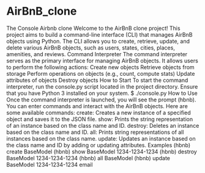 # AirBnB_clone
The Console
 Airbnb clone Welcome to the AirBnB clone project! This project aims to build a command-line interface (CLI) that manages AirBnB objects using Python. The CLI allows you to create, retrieve, update, and delete various AirBnB objects, such as users, states, cities, places, amenities, and reviews.  Command Interpreter  The command interpreter serves as the primary interface for managing AirBnB objects. It allows users to perform the following actions:  Create new objects Retrieve objects from storage Perform operations on objects (e.g., count, compute stats) Update attributes of objects  Destroy objects  How to Start  To start the command interpreter, run the console.py script located in the project directory. Ensure that you have Python 3 installed on your system.  $ ./console.py How to Use Once the command interpreter is launched, you will see the prompt (hbnb). You can enter commands and interact with the AirBnB objects. Here are some available commands:  create: Creates a new instance of a specified object and saves it to the JSON file.  show: Prints the string representation of an instance based on the class name and ID. destroy: Deletes an instance based on the class name and ID.  all: Prints string representations of all instances based on the class name.  update: Updates an instance based on the class name and ID by adding or updating attributes.  Examples  (hbnb) create BaseModel  (hbnb) show BaseModel 1234-1234-1234  (hbnb) destroy BaseModel 1234-1234-1234  (hbnb) all BaseModel  (hbnb) update BaseModel 1234-1234-1234 email
